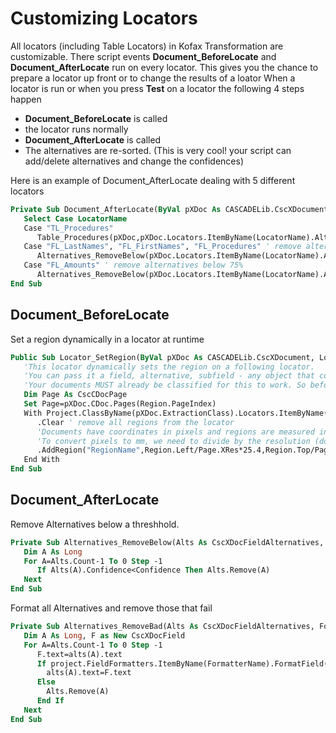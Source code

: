 # Customizing Locators
All locators (including Table Locators) in Kofax Transformation are customizable. There script events **Document_BeforeLocate** and **Document_AfterLocate** run on every locator. This gives you the chance to prepare a locator up front or to change the results of a loator
When a locator is run or when you press **Test** on a locator the following 4 steps happen
* **Document_BeforeLocate** is called
* the locator runs normally
* **Document_AfterLocate** is called
* The alternatives are re-sorted. (This is very cool! your script can add/delete alternatives and change the confidences)


Here is an example of Document_AfterLocate dealing with 5 different locators
```vb
Private Sub Document_AfterLocate(ByVal pXDoc As CASCADELib.CscXDocument, ByVal LocatorName As String)
   Select Case LocatorName
   Case "TL_Procedures"
      Table_Procedures(pXDoc,pXDoc.Locators.ItemByName(LocatorName).Alternatives(0).Table)
   Case "FL_LastNames", "FL_FirstNames", "FL_Procedures" ' remove alternatives below 100%
      Alternatives_RemoveBelow(pXDoc.Locators.ItemByName(LocatorName).Alternatives,1.00)
   Case "FL_Amounts" ' remove alternatives below 75%
      Alternatives_RemoveBelow(pXDoc.Locators.ItemByName(LocatorName).Alternatives,0.75)
End Sub
```
## Document_BeforeLocate
Set a region dynamically in a locator at runtime
```vb
Public Sub Locator_SetRegion(ByVal pXDoc As CASCADELib.CscXDocument, LocatorName As String, Region As Object)
   'This locator dynamically sets the region on a following locator.
   'You can pass it a field, alternative, subfield - any object that contains pageid, left, width, top and height.
   'Your documents MUST already be classified for this to work. So before you test a locator, make sure that the document is classified (F5) or extracted (F6)
   Dim Page As CscCDocPage
   Set Page=pXDoc.CDoc.Pages(Region.PageIndex)
   With Project.ClassByName(pXDoc.ExtractionClass).Locators.ItemByName(LocatorName).LocatorRegions
      .Clear ' remove all regions from the locator
      'Documents have coordinates in pixels and regions are measured in millimeters.
      'To convert pixels to mm, we need to divide by the resolution (dots per inch) and then multiply by 25.4 (1 inch is exactly 25.4 mm, https://en.wikipedia.org/wiki/Inch)
      .AddRegion("RegionName",Region.Left/Page.XRes*25.4,Region.Top/Page.YRes*25.4,Region.Width/Page.XRes*25.4,Region.Height/Page.YRes*25.4,0,1)
   End With
End Sub
```

## Document_AfterLocate
Remove Alternatives below a threshhold.
```vb
Private Sub Alternatives_RemoveBelow(Alts As CscXDocFieldAlternatives, Confidence As Double)
   Dim A As Long
   For A=Alts.Count-1 To 0 Step -1
      If Alts(A).Confidence<Confidence Then Alts.Remove(A)
   Next
End Sub
```
Format all Alternatives and remove those that fail
```vb
Private Sub Alternatives_RemoveBad(Alts As CscXDocFieldAlternatives, FormatterName as string)
   Dim A As Long, F as New CscXDocField
   For A=Alts.Count-1 To 0 Step -1
      F.text=alts(A).text
      If project.FieldFormatters.ItemByName(FormatterName).FormatField(F) Then 
        alts(A).text=F.text
      Else
        Alts.Remove(A)
      End If
   Next
End Sub
```
